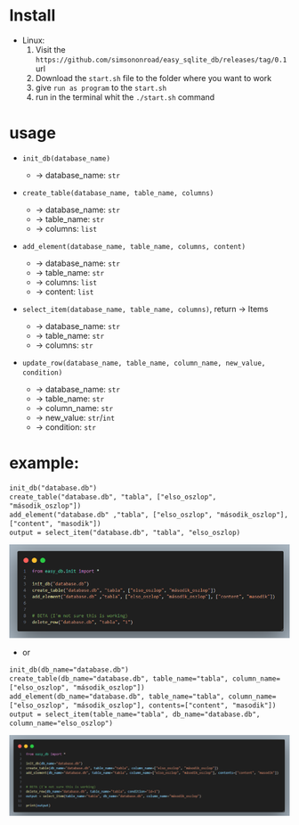 # Install
- Linux:
    1. Visit the `https://github.com/simsononroad/easy_sqlite_db/releases/tag/0.1` url
    2. Download the `start.sh` file to the folder where you want to work
    3. give `run as program` to the `start.sh`
    4. run in the terminal whit the `./start.sh` command


# usage
- `init_db(database_name)` 
    - -> database_name: `str`
- `create_table(database_name, table_name, columns)`
    - -> database_name: `str`
    - -> table_name: `str`
    - -> columns: `list`

- `add_element(database_name, table_name, columns, content)`
    - -> database_name: `str`
    - -> table_name: `str`
    - -> columns: `list`
    - -> content: `list`
- `select_item(database_name, table_name, columns)`, return -> Items
    - -> database_name: `str`
    - -> table_name: `str`
    - -> columns: `str`
- `update_row(database_name, table_name, column_name, new_value, condition)`
    - -> database_name: `str`
    - -> table_name: `str`
    - -> column_name: `str`
    - -> new_value: `str`/`int`
    - -> condition: `str`

# example:
```
init_db("database.db")
create_table("database.db", "tabla", ["elso_oszlop", "második_oszlop"])
add_element("database.db" ,"tabla", ["elso_oszlop", "második_oszlop"], ["content", "masodik"])
output = select_item("database.db", "tabla", "elso_oszlop)

```
<img src="code_snap.PNG">

- or

```
init_db(db_name="database.db")
create_table(db_name="database.db", table_name="tabla", column_name=["elso_oszlop", "második_oszlop"])
add_element(db_name="database.db", table_name="tabla", column_name=["elso_oszlop", "második_oszlop"], contents=["content", "masodik"])
output = select_item(table_name="tabla", db_name="database.db", column_name="elso_oszlop")
```
<img src="code_snap2.PNG">
